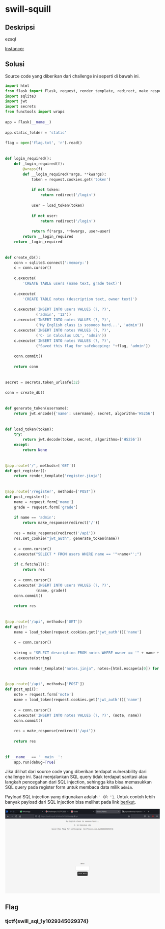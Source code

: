 # swill-squill

## Deskripsi
ezsql

[Instancer](https://instancer.tjctf.org/challenge/swill-squill)

## Solusi
Source code yang diberikan dari challenge ini seperti di bawah ini.

```python
import html
from flask import Flask, request, render_template, redirect, make_response
import sqlite3
import jwt
import secrets
from functools import wraps

app = Flask(__name__)

app.static_folder = 'static'

flag = open('flag.txt', 'r').read()


def login_required():
    def _login_required(f):
        @wraps(f)
        def __login_required(*args, **kwargs):
            token = request.cookies.get('token')

            if not token:
                return redirect('/login')

            user = load_token(token)

            if not user:
                return redirect('/login')

            return f(*args, **kwargs, user=user)
        return __login_required
    return _login_required


def create_db():
    conn = sqlite3.connect(':memory:')
    c = conn.cursor()

    c.execute(
        'CREATE TABLE users (name text, grade text)')

    c.execute(
        'CREATE TABLE notes (description text, owner text)')

    c.execute('INSERT INTO users VALUES (?, ?)',
              ('admin', '12'))
    c.execute('INSERT INTO notes VALUES (?, ?)',
              ('My English class is soooooo hard...', 'admin'))
    c.execute('INSERT INTO notes VALUES (?, ?)',
              ('C- in Calculus LOL', 'admin'))
    c.execute('INSERT INTO notes VALUES (?, ?)',
              ("Saved this flag for safekeeping: "+flag, 'admin'))

    conn.commit()

    return conn


secret = secrets.token_urlsafe(32)

conn = create_db()


def generate_token(username):
    return jwt.encode({'name': username}, secret, algorithm='HS256')


def load_token(token):
    try:
        return jwt.decode(token, secret, algorithms=['HS256'])
    except:
        return None


@app.route('/', methods=['GET'])
def get_register():
    return render_template('register.jinja')


@app.route('/register', methods=['POST'])
def post_register():
    name = request.form['name']
    grade = request.form['grade']

    if name == 'admin':
        return make_response(redirect('/'))

    res = make_response(redirect('/api'))
    res.set_cookie("jwt_auth", generate_token(name))

    c = conn.cursor()
    c.execute("SELECT * FROM users WHERE name == '"+name+"';")

    if c.fetchall():
        return res

    c = conn.cursor()
    c.execute('INSERT INTO users VALUES (?, ?)',
              (name, grade))
    conn.commit()

    return res


@app.route('/api', methods=['GET'])
def api():
    name = load_token(request.cookies.get('jwt_auth'))['name']

    c = conn.cursor()

    string = "SELECT description FROM notes WHERE owner == '" + name + "';"
    c.execute(string)

    return render_template("notes.jinja", notes=[html.escape(a[0]) for a in c.fetchall()])


@app.route('/api', methods=['POST'])
def post_api():
    note = request.form['note']
    name = load_token(request.cookies.get('jwt_auth'))['name']

    c = conn.cursor()
    c.execute('INSERT INTO notes VALUES (?, ?)', (note, name))
    conn.commit()

    res = make_response(redirect('/api'))

    return res


if __name__ == '__main__':
    app.run(debug=True)
```

Jika dilihat dari source code yang diberikan terdapat vulnerability dari challenge ini. Saat menjalankan SQL query tidak terdapat sanitasi atau langkah pencegahan dari SQL injection, sehingga kita bisa memasukkan SQL query pada register form untuk membaca data milik `admin`.

Payload SQL injection yang digunakan adalah `' OR '1`. Untuk contoh lebih banyak payload dari SQL injection bisa melihat pada link [berikut](https://github.com/payloadbox/sql-injection-payload-list).

![Login as admin](./solve.png)

## Flag
### tjctf{swill_sql_1y1029345029374}